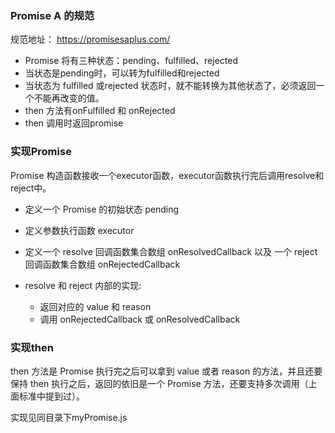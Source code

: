 ### Promise A 的规范
规范地址： https://promisesaplus.com/
+ Promise 将有三种状态：pending、fulfilled、rejected
+ 当状态是pending时，可以转为fulfilled和rejected
+ 当状态为 fulfilled 或rejected 状态时，就不能转换为其他状态了，必须返回一个不能再改变的值。
+ then 方法有onFulfilled 和 onRejected
+ then 调用时返回promise

### 实现Promise
Promise 构造函数接收一个executor函数，executor函数执行完后调用resolve和reject中。
+ 定义一个 Promise 的初始状态 pending
+ 定义参数执行函数 executor
+ 定义一个 resolve 回调函数集合数组 onResolvedCallback 以及 一个 reject 回调函数集合数组 onRejectedCallback

+ resolve 和 reject 内部的实现:
    + 返回对应的 value 和 reason
    + 调用 onRejectedCallback 或 onResolvedCallback

### 实现then
then 方法是 Promise 执行完之后可以拿到 value 或者 reason 的方法，并且还要保持 then 执行之后，返回的依旧是一个 Promise 方法，还要支持多次调用（上面标准中提到过）。

实现见同目录下myPromise.js



